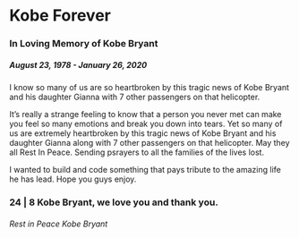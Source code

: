 # Kobe Forever
### In Loving Memory of Kobe Bryant
##### August 23, 1978 - January 26, 2020

I know so many of us are so heartbroken by this tragic news of Kobe Bryant and his daughter Gianna with 7 other passengers on that helicopter.

It’s really a strange feeling to know that a person you never met can make you feel so many emotions and break you down into tears. Yet so many of us are extremely heartbroken by this tragic news of Kobe Bryant and his daughter Gianna along with 7 other passengers on that helicopter. May they all Rest In Peace. Sending psrayers to all the families of the lives lost.

I wanted to build and code something that pays tribute to the amazing life he has lead. Hope you guys enjoy.

### 24 | 8 Kobe Bryant, we love you and thank you.

###### Rest in Peace Kobe Bryant
